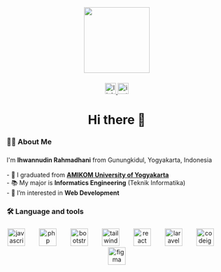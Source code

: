 <div align="center">
  <img height="150" src="https://media.giphy.com/media/Ws6T5PN7wHv3cY8xy8/giphy.gif"  />
</div>

###

<div align="center">
  <a href="https://www.linkedin.com/in/irhmdhn/" target="_blank">
    <img src="https://img.shields.io/static/v1?message=LinkedIn&logo=linkedin&label=&color=0077B5&logoColor=white&labelColor=&style=for-the-badge" height="25" alt="linkedin logo"  />
  </a>
  <a href="https://www.instagram.com/irhmdhn.me/" target="_blank">
    <img src="https://img.shields.io/static/v1?message=Instagram&logo=instagram&label=&color=E4405F&logoColor=white&labelColor=&style=for-the-badge" height="25" alt="instagram logo"  />
  </a>
</div>

###

<h1 align="center">Hi there 👋</h1>

###

<h3 align="left">👩‍💻  About Me</h3>

###

<p align="left">I'm <strong>Ihwannudin Rahmadhani</strong> from Gunungkidul, Yogyakarta, Indonesia<br><br>- 🔭 I graduated from <a href="https://home.amikom.ac.id/" target="_blank"><strong>AMIKOM University of Yogyakarta</strong></a><br>- 📚 My major is <strong>Informatics Engineering</strong> (Teknik Informatika)<br>- 👀 I’m interested in <strong>Web Development</strong></p>

###

<h3 align="left">🛠 Language and tools</h3>

###

<div align="center">
  <img src="https://cdn.simpleicons.org/javascript/F7DF1E" height="40" alt="javascript logo"  />
  <img width="24" />
  <img src="https://cdn.simpleicons.org/php/777BB4" height="40" alt="php logo"  />
  <img width="24" />
  <img src="https://cdn.simpleicons.org/bootstrap/7952B3" height="40" alt="bootstrap logo"  />
  <img width="24" />
  <img src="https://cdn.simpleicons.org/tailwindcss/06B6D4" height="40" alt="tailwindcss logo"  />
  <img width="24" />
  <img src="https://cdn.simpleicons.org/react/61DAFB" height="40" alt="react logo"  />
  <img width="24" />
  <img src="https://cdn.simpleicons.org/laravel/FF2D20" height="40" alt="laravel logo"  />
  <img width="24" />
  <img src="https://cdn.simpleicons.org/codeigniter/EF4223" height="40" alt="codeigniter logo"  />
  <img width="24" />
  <img src="https://cdn.jsdelivr.net/gh/devicons/devicon/icons/figma/figma-original.svg" height="40" alt="figma logo"  />
</div>

###
